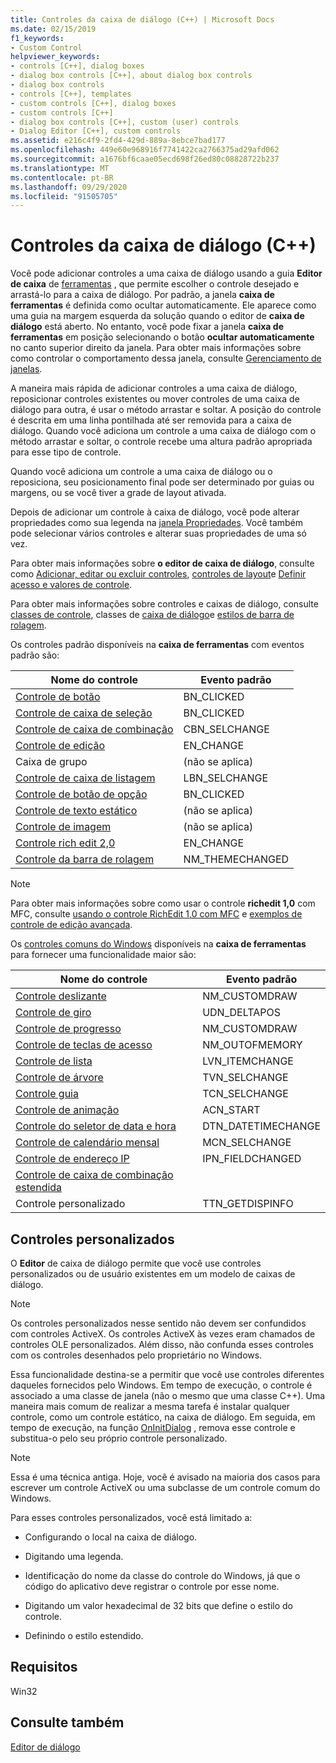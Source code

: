 ```yaml
---
title: Controles da caixa de diálogo (C++) | Microsoft Docs
ms.date: 02/15/2019
f1_keywords:
- Custom Control
helpviewer_keywords:
- controls [C++], dialog boxes
- dialog box controls [C++], about dialog box controls
- dialog box controls
- controls [C++], templates
- custom controls [C++], dialog boxes
- custom controls [C++]
- dialog box controls [C++], custom (user) controls
- Dialog Editor [C++], custom controls
ms.assetid: e216c4f9-2fd4-429d-889a-8ebce7bad177
ms.openlocfilehash: 449e60e968916f7741422ca2766375ad29afd062
ms.sourcegitcommit: a1676bf6caae05ecd698f26ed80c08828722b237
ms.translationtype: MT
ms.contentlocale: pt-BR
ms.lasthandoff: 09/29/2020
ms.locfileid: "91505705"
---
```

# <a name="dialog-box-controls-c"></a>Controles da caixa de diálogo (C++)

Você pode adicionar controles a uma caixa de diálogo usando a guia **Editor de caixa** de [ferramentas](/visualstudio/ide/reference/toolbox) , que permite escolher o controle desejado e arrastá-lo para a caixa de diálogo. Por padrão, a janela **caixa de ferramentas** é definida como ocultar automaticamente. Ele aparece como uma guia na margem esquerda da solução quando o editor de **caixa de diálogo** está aberto. No entanto, você pode fixar a janela **caixa de ferramentas** em posição selecionando o botão **ocultar automaticamente** no canto superior direito da janela. Para obter mais informações sobre como controlar o comportamento dessa janela, consulte [Gerenciamento de janelas](/visualstudio/ide/customizing-window-layouts-in-visual-studio).

A maneira mais rápida de adicionar controles a uma caixa de diálogo, reposicionar controles existentes ou mover controles de uma caixa de diálogo para outra, é usar o método arrastar e soltar. A posição do controle é descrita em uma linha pontilhada até ser removida para a caixa de diálogo. Quando você adiciona um controle a uma caixa de diálogo com o método arrastar e soltar, o controle recebe uma altura padrão apropriada para esse tipo de controle.

Quando você adiciona um controle a uma caixa de diálogo ou o reposiciona, seu posicionamento final pode ser determinado por guias ou margens, ou se você tiver a grade de layout ativada.

Depois de adicionar um controle à caixa de diálogo, você pode alterar propriedades como sua legenda na [janela Propriedades](/visualstudio/ide/reference/properties-window). Você também pode selecionar vários controles e alterar suas propriedades de uma só vez.

Para obter mais informações sobre **o editor de caixa de diálogo**, consulte como [Adicionar, editar ou excluir controles](adding-editing-or-deleting-controls.md), [controles de layout](../windows/arrangement-of-controls-on-dialog-boxes.md)e [Definir acesso e valores de controle](../windows/defining-mnemonics-access-keys.md).

Para obter mais informações sobre controles e caixas de diálogo, consulte [classes de controle](../mfc/control-classes.md), classes de [caixa de diálogo](../mfc/dialog-box-classes.md)e [estilos de barra de rolagem](../mfc/reference/styles-used-by-mfc.md#scroll-bar-styles).

Os controles padrão disponíveis na **caixa de ferramentas** com eventos padrão são:

|Nome do controle|Evento padrão|
|---|---|
|[Controle de botão](../mfc/reference/cbutton-class.md)|BN_CLICKED|
|[Controle de caixa de seleção](../mfc/reference/styles-used-by-mfc.md#button-styles)|BN_CLICKED|
|[Controle de caixa de combinação](../mfc/reference/ccombobox-class.md)|CBN_SELCHANGE|
|[Controle de edição](../mfc/reference/cedit-class.md)|EN_CHANGE|
|Caixa de grupo|(não se aplica)|
|[Controle de caixa de listagem](../mfc/reference/clistbox-class.md)|LBN_SELCHANGE|
|[Controle de botão de opção](../mfc/reference/styles-used-by-mfc.md#button-styles)|BN_CLICKED|
|[Controle de texto estático](../mfc/reference/cstatic-class.md)|(não se aplica)|
|[Controle de imagem](../mfc/reference/cpictureholder-class.md)|(não se aplica)|
|[Controle rich edit 2,0](../mfc/using-cricheditctrl.md)|EN_CHANGE|
|[Controle da barra de rolagem](../mfc/reference/cscrollbar-class.md)|NM_THEMECHANGED|

> [!NOTE]
> Para obter mais informações sobre como usar o controle **richedit 1,0** com MFC, consulte [usando o controle RichEdit 1,0 com MFC](./adding-editing-or-deleting-controls.md) e [exemplos de controle de edição avançada](../mfc/rich-edit-control-examples.md).

Os [controles comuns do Windows](../mfc/controls-mfc.md) disponíveis na **caixa de ferramentas** para fornecer uma funcionalidade maior são:

|Nome do controle|Evento padrão|
|---|---|
|[Controle deslizante](../mfc/slider-control-styles.md)|NM_CUSTOMDRAW|
|[Controle de giro](../mfc/using-cspinbuttonctrl.md)|UDN_DELTAPOS|
|[Controle de progresso](../mfc/styles-for-the-progress-control.md)|NM_CUSTOMDRAW|
|[Controle de teclas de acesso](../mfc/using-a-hot-key-control.md)|NM_OUTOFMEMORY|
|[Controle de lista](../mfc/list-control-and-list-view.md)|LVN_ITEMCHANGE|
|[Controle de árvore](../mfc/tree-control-styles.md)|TVN_SELCHANGE|
|[Controle guia](../mfc/tab-controls-and-property-sheets.md)|TCN_SELCHANGE|
|[Controle de animação](../mfc/using-an-animation-control.md)|ACN_START|
|[Controle do seletor de data e hora](../mfc/creating-the-date-and-time-picker-control.md)|DTN_DATETIMECHANGE|
|[Controle de calendário mensal](../mfc/month-calendar-control-examples.md)|MCN_SELCHANGE|
|[Controle de endereço IP](../mfc/reference/cipaddressctrl-class.md)|IPN_FIELDCHANGED|
|[Controle de caixa de combinação estendida](../mfc/creating-an-extended-combo-box-control.md)||
|Controle personalizado|TTN_GETDISPINFO|

## <a name="custom-controls"></a>Controles personalizados

O **Editor** de caixa de diálogo permite que você use controles personalizados ou de usuário existentes em um modelo de caixas de diálogo.

> [!NOTE]
> Os controles personalizados nesse sentido não devem ser confundidos com controles ActiveX. Os controles ActiveX às vezes eram chamados de controles OLE personalizados. Além disso, não confunda esses controles com os controles desenhados pelo proprietário no Windows.

Essa funcionalidade destina-se a permitir que você use controles diferentes daqueles fornecidos pelo Windows. Em tempo de execução, o controle é associado a uma classe de janela (não o mesmo que uma classe C++). Uma maneira mais comum de realizar a mesma tarefa é instalar qualquer controle, como um controle estático, na caixa de diálogo. Em seguida, em tempo de execução, na função [OnInitDialog](../mfc/reference/cdialog-class.md#oninitdialog) , remova esse controle e substitua-o pelo seu próprio controle personalizado.

> [!NOTE]
> Essa é uma técnica antiga. Hoje, você é avisado na maioria dos casos para escrever um controle ActiveX ou uma subclasse de um controle comum do Windows.

Para esses controles personalizados, você está limitado a:

- Configurando o local na caixa de diálogo.

- Digitando uma legenda.

- Identificação do nome da classe do controle do Windows, já que o código do aplicativo deve registrar o controle por esse nome.

- Digitando um valor hexadecimal de 32 bits que define o estilo do controle.

- Definindo o estilo estendido.

## <a name="requirements"></a>Requisitos

Win32

## <a name="see-also"></a>Consulte também

[Editor de diálogo](../windows/dialog-editor.md)

<!--
[Adding Event Handlers for Dialog Box Controls](./adding-editing-or-deleting-controls.md)<br/>
[Dialog Box Controls and Variable Types](../ide/adding-a-member-variable-visual-cpp.md#dialog-box-controls-and-variable-types)<br/>
[Controls](../mfc/controls-mfc.md)<br/>-->
